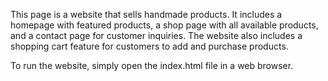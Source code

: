 
This page is a website that sells handmade products. It includes a homepage with featured products, a shop page with all available products, and a contact page for customer inquiries. The website also includes a shopping cart feature for customers to add and purchase products. 

To run the website, simply open the index.html file in a web browser. 

